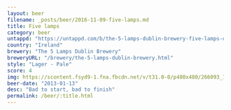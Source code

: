 ```yaml
---
layout: beer
filename: _posts/beer/2016-11-09-five-lamps.md
title: Five lamps
category: beer
untappd: "https://untappd.com/b/the-5-lamps-dublin-brewery-five-lamps-dublin-lager/305906"
country: "Ireland"
brewery: "The 5 Lamps Dublin Brewery"
breweryURL: "/brewery/the-5-lamps-dublin-brewery.html"
style: "Lager - Pale"
score: 4
img: https://scontent.fsyd9-1.fna.fbcdn.net/v/t31.0-0/p480x480/266093_10151428526493745_65566473_o.jpg?_nc_cat=110&_nc_sid=e007fa&_nc_ohc=GvxNbKrCfG0AX-2CM0t&_nc_ht=scontent.fsyd9-1.fna&tp=6&oh=6b0f02a0d6e2dcd5b09d7e1c7a868183&oe=5F948C0C
beer-date: "2013-01-13"
desc: "Bad to start, bad to finish"
permalink: /beer/:title.html
---
```

